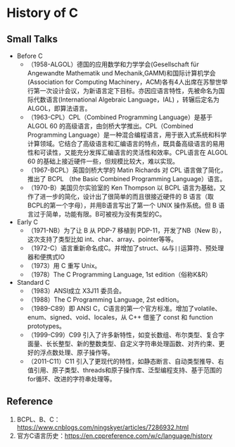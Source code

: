 # History of C

## Small Talks
* Before C
	* （1958-ALGOL）德国的应用数学和力学学会(Gesellschaft für Angewandte Mathematik und Mechanik,GAMM)和国际计算机学会(Association for Computing Machinery，ACM)各有4人出席在苏黎世举行第一次设计会议，为新语言定下目标。亦因应语言特性，先被命名为国际代数语言(International Algebraic Language，IAL) ，转辗后定名为ALGOL，即算法语言。
	* （1963-CPL）CPL（Combined Programming Language）是基于 ALGOL 60 的高级语言，由剑桥大学推出。CPL（Combined Programming Language）是一种混合编程语言，用于嵌入式系统和科学计算领域。它结合了高级语言和汇编语言的特点，既具备高级语言的易用性和可读性，又能充分发挥汇编语言的灵活性和效率。CPL语言在 ALGOL 60 的基础上接近硬件一些，但规模比较大，难以实现。
	* （1967-BCPL）英国剑桥大学的 Matin Richards 对 CPL 语言做了简化，推出了 BCPL （the Basic Combined Programming Language）语言。
	* （1970-B）美国贝尔实验室的 Ken Thompson 以 BCPL 语言为基础，又作了进一步的简化，设计出了很简单的而且很接近硬件的 B 语言（取BCPL的第一个字母），并用B语言写出了第一个 UNIX 操作系统。但 B 语言过于简单，功能有限。B可被视为没有类型的C。
* Early C
	* （1971-NB）为了让 B 从 PDP-7 移植到 PDP-11，开发了NB（New B），这次支持了类型比如 int、char、array、pointer等等。
	* （1972-C）语言重新命名成C。并增加了struct、`&&`与`||`运算符、预处理器和便携式IO
	* （1973）用 C 重写 Unix。
	* （1978）The C Programming Language, 1st edition（俗称K&R）
* Standard C
	* （1983）ANSI成立 X3J11 委员会。
	* （1988）The C Programming Language, 2st edition。
	* （1989-C89）即 ANSI C，C语言的第一个官方标准。增加了volatile、enum、signed、void、locales，从 C++ 借鉴了 const 和 function prototypes。
	* （1999-C99）C99 引入了许多新特性，如变长数组、布尔类型、复合字面量、长长整型、新的整数类型、自定义字符串处理函数、对齐约束、更好的浮点数处理、原子操作等。
	* （2011-C11）C11 引入了更现代的特性，如静态断言、自动类型推导、右值引用、原子类型、threads和原子操作库、泛型编程支持、基于范围的for循环、改进的字符串处理等。


## Reference
1. BCPL、B、C：https://www.cnblogs.com/ningskyer/articles/7286932.html
2. 官方C语言历史：https://en.cppreference.com/w/c/language/history